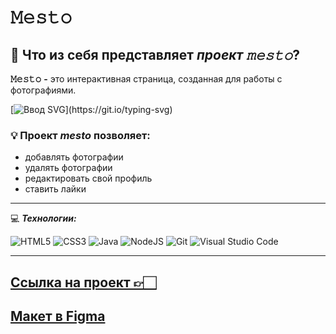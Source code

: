 # __𝙼𝚎𝚜𝚝𝚘__

## :file_folder: Что из себя представляет *проект 𝚖𝚎𝚜𝚝𝚘*?

__𝙼𝚎𝚜𝚝𝚘__ __-__ это интерактивная страница, созданная для работы с фотографиями.
  
[![Ввод SVG](https://readme-typing-svg.demolab.com/?lines=Какова+функциональность+проекта+?)](https://git.io/typing-svg)
### :bulb: Проект *mesto* позволяет:
- добавлять фотографии
- удалять фотографии
- редактировать свой профиль
- ставить лайки
___
:computer: ___Технологии:___

![HTML5](https://img.shields.io/badge/html5-%23E34F26.svg?style=for-the-badge&logo=html5&logoColor=white)
![CSS3](https://img.shields.io/badge/css3-%231572B6.svg?style=for-the-badge&logo=css3&logoColor=white)
![Java](https://img.shields.io/badge/Java-ED8B00?style=for-the-badge&logo=openjdk&logoColor=white)
![NodeJS](https://img.shields.io/badge/node.js-6DA55F?style=for-the-badge&logo=node.js&logoColor=white)
![Git](https://img.shields.io/badge/git-%23F05033.svg?style=for-the-badge&logo=git&logoColor=white)
![Visual Studio Code](https://img.shields.io/badge/Visual%20Studio%20Code-0078d7.svg?style=for-the-badge&logo=visual-studio-code&logoColor=white)
___
## [Ссылка на проект 👉🏻](https://sofiafrikina.github.io/russian-travel/index.html)

## [Макет в Figma](https://www.figma.com/file/2cn9N9jSkmxD84oJik7xL7/JavaScript.-Sprint-4?node-id=0%3A1)
